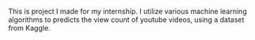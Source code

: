 This is project I made for my internship. I utilize various machine learning algorithms to predicts the view count of youtube videos, using a dataset from Kaggle.
